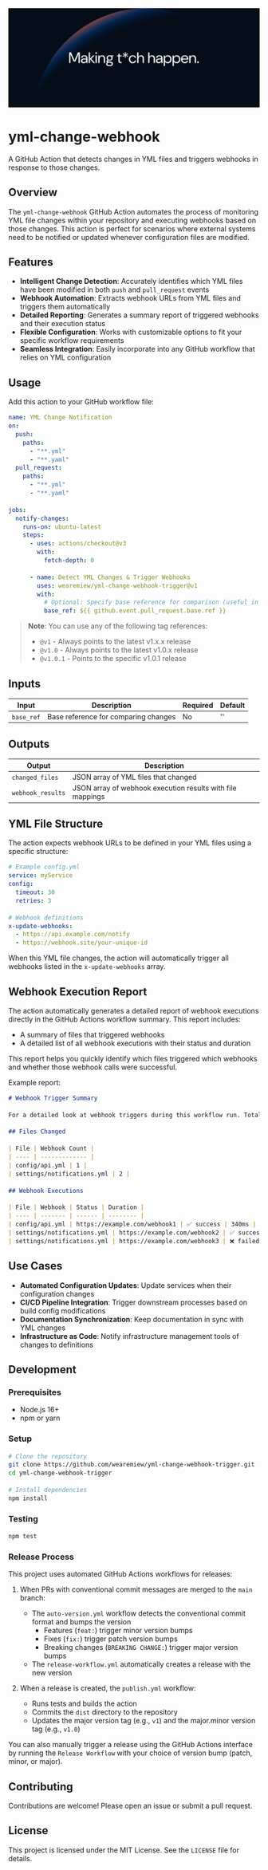<img class="logo" src="https://github.com/wearemiew/.github/raw/main/static/miew-banner.png" alt="Miew Banner"/>

# yml-change-webhook

A GitHub Action that detects changes in YML files and triggers webhooks in response to those changes.

## Overview

The `yml-change-webhook` GitHub Action automates the process of monitoring YML file changes within your repository and executing webhooks based on those changes. This action is perfect for scenarios where external systems need to be notified or updated whenever configuration files are modified.

## Features

- **Intelligent Change Detection**: Accurately identifies which YML files have been modified in both `push` and `pull_request` events
- **Webhook Automation**: Extracts webhook URLs from YML files and triggers them automatically
- **Detailed Reporting**: Generates a summary report of triggered webhooks and their execution status
- **Flexible Configuration**: Works with customizable options to fit your specific workflow requirements
- **Seamless Integration**: Easily incorporate into any GitHub workflow that relies on YML configuration

## Usage

Add this action to your GitHub workflow file:

```yaml
name: YML Change Notification
on:
  push:
    paths:
      - "**.yml"
      - "**.yaml"
  pull_request:
    paths:
      - "**.yml"
      - "**.yaml"

jobs:
  notify-changes:
    runs-on: ubuntu-latest
    steps:
      - uses: actions/checkout@v3
        with:
          fetch-depth: 0

      - name: Detect YML Changes & Trigger Webhooks
        uses: wearemiew/yml-change-webhook-trigger@v1
        with:
          # Optional: Specify base reference for comparison (useful in PR scenarios)
          base_ref: ${{ github.event.pull_request.base.ref }}
```

> **Note**: You can use any of the following tag references:
> - `@v1` - Always points to the latest v1.x.x release
> - `@v1.0` - Always points to the latest v1.0.x release
> - `@v1.0.1` - Points to the specific v1.0.1 release

## Inputs

| Input      | Description                          | Required | Default |
| ---------- | ------------------------------------ | -------- | ------- |
| `base_ref` | Base reference for comparing changes | No       | ''      |

## Outputs

| Output            | Description                                              |
| ----------------- | -------------------------------------------------------- |
| `changed_files`   | JSON array of YML files that changed                      |
| `webhook_results` | JSON array of webhook execution results with file mappings |

## YML File Structure

The action expects webhook URLs to be defined in your YML files using a specific structure:

```yaml
# Example config.yml
service: myService
config:
  timeout: 30
  retries: 3

# Webhook definitions
x-update-webhooks:
  - https://api.example.com/notify
  - https://webhook.site/your-unique-id
```

When this YML file changes, the action will automatically trigger all webhooks listed in the `x-update-webhooks` array.

## Webhook Execution Report

The action automatically generates a detailed report of webhook executions directly in the GitHub Actions workflow summary. This report includes:

- A summary of files that triggered webhooks
- A detailed list of all webhook executions with their status and duration

This report helps you quickly identify which files triggered which webhooks and whether those webhook calls were successful.

Example report:

```markdown
# Webhook Trigger Summary

For a detailed look at webhook triggers during this workflow run. Total changed files: 2

## Files Changed

| File | Webhook Count |
| ---- | ------------- |
| config/api.yml | 1 |
| settings/notifications.yml | 2 |

## Webhook Executions

| File | Webhook | Status | Duration |
| ---- | ------- | ------ | -------- |
| config/api.yml | https://example.com/webhook1 | ✅ success | 340ms |
| settings/notifications.yml | https://example.com/webhook2 | ✅ success | 220ms |
| settings/notifications.yml | https://example.com/webhook3 | ❌ failed | - |
```

## Use Cases

- **Automated Configuration Updates**: Update services when their configuration changes
- **CI/CD Pipeline Integration**: Trigger downstream processes based on build config modifications
- **Documentation Synchronization**: Keep documentation in sync with YML changes
- **Infrastructure as Code**: Notify infrastructure management tools of changes to definitions

## Development

### Prerequisites

- Node.js 16+
- npm or yarn

### Setup

```bash
# Clone the repository
git clone https://github.com/wearemiew/yml-change-webhook-trigger.git
cd yml-change-webhook-trigger

# Install dependencies
npm install
```

### Testing

```bash
npm test
```

### Release Process

This project uses automated GitHub Actions workflows for releases:

1. When PRs with conventional commit messages are merged to the `main` branch:
   - The `auto-version.yml` workflow detects the conventional commit format and bumps the version
     - Features (`feat:`) trigger minor version bumps
     - Fixes (`fix:`) trigger patch version bumps
     - Breaking changes (`BREAKING CHANGE:`) trigger major version bumps
   - The `release-workflow.yml` automatically creates a release with the new version

2. When a release is created, the `publish.yml` workflow:
   - Runs tests and builds the action
   - Commits the `dist` directory to the repository
   - Updates the major version tag (e.g., `v1`) and the major.minor version tag (e.g., `v1.0`)

You can also manually trigger a release using the GitHub Actions interface by running the `Release Workflow` with your choice of version bump (patch, minor, or major).

## Contributing

Contributions are welcome! Please open an issue or submit a pull request.

## License

This project is licensed under the MIT License. See the `LICENSE` file for details.
